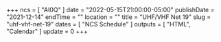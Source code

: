 +++
ncs = [ "AI0Q" ]
date = "2022-05-15T21:00:00-05:00"
publishDate = "2021-12-14"
endTime = ""
location = ""
title = "UHF/VHF Net 19"
slug = "uhf-vhf-net-19"
dates = [ "NCS Schedule" ]
outputs = [ "HTML", "Calendar" ]
update = 0
+++
